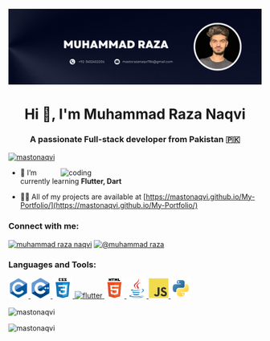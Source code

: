 ![logo](https://github.com/mastonaqvi/Muhammad_Raza_Naqvi/blob/main/Banner.png)
<h1 align="center">Hi 👋, I'm Muhammad Raza Naqvi</h1>
<h3 align="center">A passionate Full-stack developer from Pakistan 🇵🇰</h3>
<p align="left"> <a href="https://github.com/ryo-ma/github-profile-trophy"><img src="https://github-profile-trophy.vercel.app/?username=mastonaqvi" alt="mastonaqvi" /></a> </p>

<img align="right" alt="coding" width="400" src="https://media3.giphy.com/media/v1.Y2lkPTc5MGI3NjExOTBjdXl0YnN5dnhxbDJyNGlxejRyZGs3cGhuazE1djJ5NWJzN3VmZiZlcD12MV9pbnRlcm5hbF9naWZfYnlfaWQmY3Q9Zw/L1R1tvI9svkIWwpVYr/giphy.webp">


- 🌱 I’m currently learning **Flutter, Dart**

- 👨‍💻 All of my projects are available at [https://mastonaqvi.github.io/My-Portfolio/](https://mastonaqvi.github.io/My-Portfolio/)

<h3 align="left">Connect with me:</h3>
<p align="left">
<a href="[https://linkedin.com/in/muhammad raza naqvi](https://www.linkedin.com/in/muhammad-raza-naqvi-09bbab263/)" target="blank"><img align="center" src="https://raw.githubusercontent.com/rahuldkjain/github-profile-readme-generator/master/src/images/icons/Social/linked-in-alt.svg" alt="muhammad raza naqvi" height="30" width="40" /></a>
<a href="https://medium.com/@muhammad raza" target="blank"><img align="center" src="https://raw.githubusercontent.com/rahuldkjain/github-profile-readme-generator/master/src/images/icons/Social/medium.svg" alt="@muhammad raza" height="30" width="40" /></a>
</p>

<h3 align="left">Languages and Tools:</h3>
<p align="left"> <a href="https://www.cprogramming.com/" target="_blank" rel="noreferrer"> <img src="https://raw.githubusercontent.com/devicons/devicon/master/icons/c/c-original.svg" alt="c" width="40" height="40"/> </a> <a href="https://www.w3schools.com/cpp/" target="_blank" rel="noreferrer"> <img src="https://raw.githubusercontent.com/devicons/devicon/master/icons/cplusplus/cplusplus-original.svg" alt="cplusplus" width="40" height="40"/> </a> <a href="https://www.w3schools.com/css/" target="_blank" rel="noreferrer"> <img src="https://raw.githubusercontent.com/devicons/devicon/master/icons/css3/css3-original-wordmark.svg" alt="css3" width="40" height="40"/> </a> <a href="https://flutter.dev" target="_blank" rel="noreferrer"> <img src="https://www.vectorlogo.zone/logos/flutterio/flutterio-icon.svg" alt="flutter" width="40" height="40"/> </a> <a href="https://www.w3.org/html/" target="_blank" rel="noreferrer"> <img src="https://raw.githubusercontent.com/devicons/devicon/master/icons/html5/html5-original-wordmark.svg" alt="html5" width="40" height="40"/> </a> <a href="https://www.java.com" target="_blank" rel="noreferrer"> <img src="https://raw.githubusercontent.com/devicons/devicon/master/icons/java/java-original.svg" alt="java" width="40" height="40"/> </a> <a href="https://developer.mozilla.org/en-US/docs/Web/JavaScript" target="_blank" rel="noreferrer"> <img src="https://raw.githubusercontent.com/devicons/devicon/master/icons/javascript/javascript-original.svg" alt="javascript" width="40" height="40"/> </a> <a href="https://www.python.org" target="_blank" rel="noreferrer"> <img src="https://raw.githubusercontent.com/devicons/devicon/master/icons/python/python-original.svg" alt="python" width="40" height="40"/> </a> </p>

<p><img align="center" src="https://github-readme-stats.vercel.app/api/top-langs?username=mastonaqvi&show_icons=true&locale=en&layout=compact" alt="mastonaqvi" /></p>

<p><img align="center" src="https://github-readme-streak-stats.herokuapp.com/?user=mastonaqvi&" alt="mastonaqvi" /></p>
